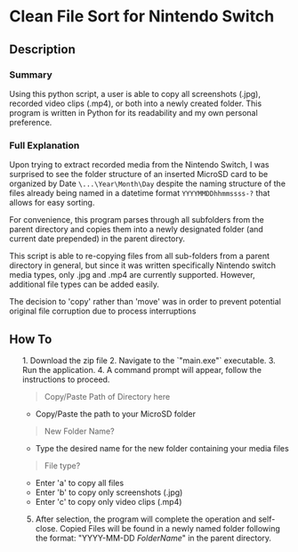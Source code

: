 # Clean File Sort for Nintendo Switch
## Description
### Summary
Using this python script, a user is able to copy all screenshots (.jpg), recorded video clips (.mp4), or both into a newly created folder. This program is written in Python for its readability and my own personal preference.

### Full Explanation
Upon trying to extract recorded media from the Nintendo Switch, I was surprised to see the folder structure
of an inserted MicroSD card to be organized by Date `\...\Year\Month\Day` despite the naming structure of the files already being named in a datetime format `YYYYMMDDhhmmssss-?` that allows for easy sorting. 

For convenience, this program parses through all subfolders from the parent directory and copies them into a newly designated folder (and current date prepended) in the parent directory.

This script is able to re-copying files from all sub-folders from a parent directory in general, but since it was written specifically Nintendo switch media types, only .jpg and .mp4 are currently supported. However, additional file types can be added easily. 

The decision to 'copy' rather than 'move' was in order to prevent potential original file corruption 
due to process interruptions 

## How To
<ol>
 1. Download the zip file
 2. Navigate to the `"main.exe"` executable.
 3. Run the application.
 4. A command prompt will appear, follow the instructions to proceed.
  
   > Copy/Paste Path of Directory here
   - Copy/Paste the path to your MicroSD folder
  
   > New Folder Name?
   - Type the desired name for the new folder containing your media files
  
   > File type?
   - Enter 'a' to copy all files
   - Enter 'b' to copy only screenshots (.jpg)
   - Enter 'c' to copy only video clips (.mp4)
  
 5. After selection, the program will complete the operation and self-close. 
Copied Files will be found in a newly named folder following the format: "YYYY-MM-DD _FolderName_"
in the parent directory.

